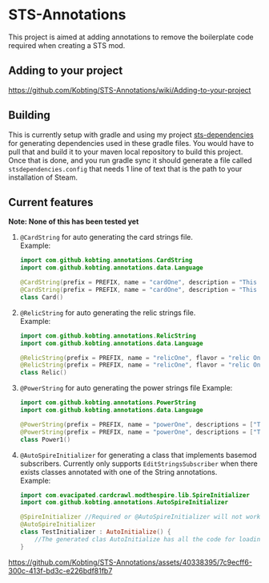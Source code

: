 # STS-Annotations

This project is aimed at adding annotations to remove the boilerplate code required when creating a STS mod.

## Adding to your project

https://github.com/Kobting/STS-Annotations/wiki/Adding-to-your-project

## Building

This is currently setup with gradle and using my project [sts-dependencies](https://github.com/Kobting/sts-dependencies) for generating dependencies used in these gradle files. 
You would have to pull that and build it to your maven local repository to build this project.
Once that is done, and you run gradle sync it should generate a file called `stsdependencies.config` that needs 1 line of text that is
the path to your installation of Steam.

## Current features

**Note: None of this has been tested yet**

1. `@CardString` for auto generating the card strings file.  
    Example:
    ```kotlin
   import com.github.kobting.annotations.CardString
   import com.github.kobting.annotations.data.Language
   
    @CardString(prefix = PREFIX, name = "cardOne", description = "This is card One!", language = Language.ENGLISH)
    @CardString(prefix = PREFIX, name = "cardOne", description = "This is card One! Spanish", language = Language.SPANISH)
   class Card()
   ```
2. `@RelicString` for auto generating the relic strings file.  
    Example:
    ```kotlin
    import com.github.kobting.annotations.RelicString
    import com.github.kobting.annotations.data.Language
   
    @RelicString(prefix = PREFIX, name = "relicOne", flavor = "relic One flavor.", descriptions = ["This is relic One!", "Description Two"], language = Language.ENGLISH)
    @RelicString(prefix = PREFIX, name = "relicOne", flavor = "relic One flavor. Spanish", descriptions = ["This is relic One! Spanish"], language = Language.SPANISH)
    class Relic()
    ```
3. `@PowerString` for auto generating the power strings file
    Example:
    ```kotlin
    import com.github.kobting.annotations.PowerString
    import com.github.kobting.annotations.data.Language
   
    @PowerString(prefix = PREFIX, name = "powerOne", descriptions = ["This is power One!"], language = Language.ENGLISH)
    @PowerString(prefix = PREFIX, name = "powerOne", descriptions = ["This is power One! Spanish"], language = Language.SPANISH)
    class Power1()
    ```
4. `@AutoSpireInitializer` for generating a class that implements basemod subscribers. Currently only supports `EditStringsSubscriber` when there exists classes annotated with one of the String annotations.   
    Example:
    ```kotlin
    import com.evacipated.cardcrawl.modthespire.lib.SpireInitializer
    import com.github.kobting.annotations.AutoSpireInitializer
    
    @SpireInitializer //Required or @AutoSpireInitializer will not work
    @AutoSpireInitializer
    class TestInitializer : AutoInitialize() {
        //The generated clas AutoInitialize has all the code for loading the string files based on the games current set language.
    }
    ```


https://github.com/Kobting/STS-Annotations/assets/40338395/7c9ecff6-300c-413f-bd3c-e226bdf81fb7




